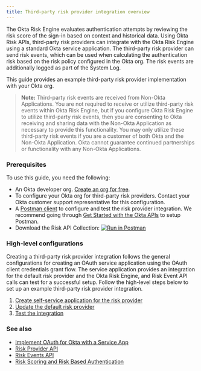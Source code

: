 ```yaml
---
title: Third-party risk provider integration overview
---
```


<ApiLifecycle access="beta" />

The Okta Risk Engine evaluates authentication attempts by reviewing the risk score of the sign-in based on context and historical data. Using Okta Risk APIs, third-party risk providers can integrate with the Okta Risk Engine using a standard Okta service application. The third-party risk provider can send risk events, which can be used when calculating the authentication risk based on the risk policy configured in the Okta org. The risk events are additionally logged as part of the System Log.

This guide provides an example third-party risk provider implementation with your Okta org.

>**Note:** Third-party risk events are received from Non-Okta Applications. You are not required to receive or utilize third-party risk events within Okta Risk Engine, but if you configure Okta Risk Engine to utilize third-party risk events, then you are consenting to Okta receiving and sharing data with the Non-Okta Application as necessary to provide this functionality. You may only utilize these third-party risk events if you are a customer of both Okta and the Non-Okta Application. Okta cannot guarantee continued partnerships or functionality with any Non-Okta Applications.

### Prerequisites
To use this guide, you need the following:

- An Okta developer org. [Create an org for free](/signup/).
- To configure your Okta org for third-party risk providers. Contact your Okta customer support representative for this configuration.
- A [Postman client](https://www.postman.com/downloads/) to configure and test the risk provider integration. We recommend going through [Get Started with the Okta APIs](/code/rest/) to setup Postman.
- Download the Risk API Collection:
[![Run in Postman](https://run.pstmn.io/button.svg)](https://app.getpostman.com/run-collection/47546754d382762468c6)

### High-level configurations
Creating a third-party risk provider integration follows the general configurations for creating an OAuth service application using the OAuth client credentials grant flow. The service application provides an integration for the default risk provider and the Okta Risk Engine, and Risk Event API calls can test for a successful setup. Follow the high-level steps below to set up an example third-party risk provider integration.

1. [Create self-service application for the risk provider](/docs/guides/third-party-risk-integration/create-service-app)
2. [Update the default risk provider](/docs/guides/third-party-risk-integration/update-default-provider)
3. [Test the integration](/docs/guides/third-party-risk-integration/test-integration)

### See also

- [Implement OAuth for Okta with a Service App](/docs/guides/implement-oauth-for-okta-serviceapp/overview/)
- [Risk Provider API](/docs/reference/api/risk-providers/)
- [Risk Events API](/docs/reference/api/risk-events/)
- [Risk Scoring and Risk Based Authentication](https://help.okta.com/en/prod/Content/Topics/Security/Security_Risk_Scoring.htm)

<!-- ## Support

If you need help or have an issue, post a question in our [Developer Forum](https://devforum.okta.com).-->

<NextSectionLink/>
